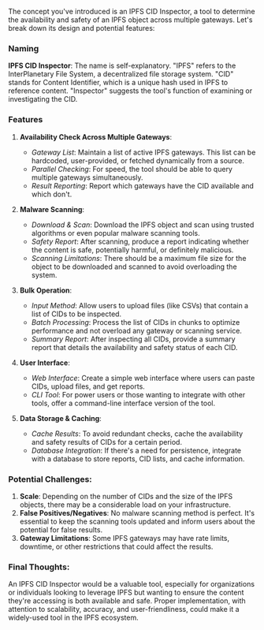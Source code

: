 The concept you've introduced is an IPFS CID Inspector, a tool to determine the availability and safety of an IPFS object across multiple gateways. Let's break down its design and potential features:

### Naming
**IPFS CID Inspector**: The name is self-explanatory. "IPFS" refers to the InterPlanetary File System, a decentralized file storage system. "CID" stands for Content Identifier, which is a unique hash used in IPFS to reference content. "Inspector" suggests the tool's function of examining or investigating the CID.

### Features
1. **Availability Check Across Multiple Gateways**:
   - *Gateway List*: Maintain a list of active IPFS gateways. This list can be hardcoded, user-provided, or fetched dynamically from a source.
   - *Parallel Checking*: For speed, the tool should be able to query multiple gateways simultaneously.
   - *Result Reporting*: Report which gateways have the CID available and which don't.

2. **Malware Scanning**:
   - *Download & Scan*: Download the IPFS object and scan using trusted algorithms or even popular malware scanning tools.
   - *Safety Report*: After scanning, produce a report indicating whether the content is safe, potentially harmful, or definitely malicious.
   - *Scanning Limitations*: There should be a maximum file size for the object to be downloaded and scanned to avoid overloading the system.

3. **Bulk Operation**:
   - *Input Method*: Allow users to upload files (like CSVs) that contain a list of CIDs to be inspected.
   - *Batch Processing*: Process the list of CIDs in chunks to optimize performance and not overload any gateway or scanning service.
   - *Summary Report*: After inspecting all CIDs, provide a summary report that details the availability and safety status of each CID.

4. **User Interface**:
   - *Web Interface*: Create a simple web interface where users can paste CIDs, upload files, and get reports.
   - *CLI Tool*: For power users or those wanting to integrate with other tools, offer a command-line interface version of the tool.
   
5. **Data Storage & Caching**:
   - *Cache Results*: To avoid redundant checks, cache the availability and safety results of CIDs for a certain period.
   - *Database Integration*: If there's a need for persistence, integrate with a database to store reports, CID lists, and cache information.

### Potential Challenges:

1. **Scale**: Depending on the number of CIDs and the size of the IPFS objects, there may be a considerable load on your infrastructure.
2. **False Positives/Negatives**: No malware scanning method is perfect. It's essential to keep the scanning tools updated and inform users about the potential for false results.
3. **Gateway Limitations**: Some IPFS gateways may have rate limits, downtime, or other restrictions that could affect the results.

### Final Thoughts:
An IPFS CID Inspector would be a valuable tool, especially for organizations or individuals looking to leverage IPFS but wanting to ensure the content they're accessing is both available and safe. Proper implementation, with attention to scalability, accuracy, and user-friendliness, could make it a widely-used tool in the IPFS ecosystem.
